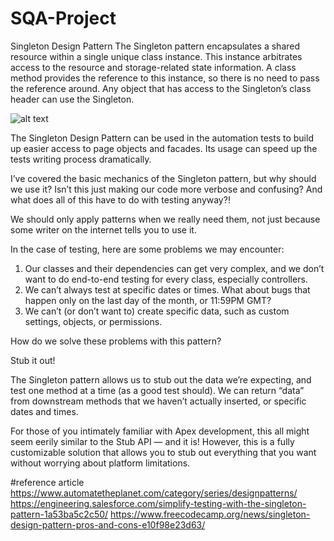 # SQA-Project
Singleton Design Pattern
The Singleton pattern encapsulates a shared resource within a single unique class instance. This instance arbitrates access to the resource and storage-related state information.
A class method provides the reference to this instance, so there is no need to pass the reference around. Any object that has access to the Singleton’s class header can use the Singleton.

![alt text](https://cdn-media-1.freecodecamp.org/images/1*GOAK3XdRvjrcpX9dq0fUrQ.png)

The Singleton Design Pattern can be used in the automation tests to build up easier access to page objects and facades.
Its usage can speed up the tests writing process dramatically.

I’ve covered the basic mechanics of the Singleton pattern, but why should we use it? Isn’t this just making our code more verbose and confusing? And what does all of this have to do with testing anyway?!

We should only apply patterns when we really need them, not just because some writer on the internet tells you to use it.

In the case of testing, here are some problems we may encounter:

1. Our classes and their dependencies can get very complex, and we don’t want to do end-to-end testing for every class, especially controllers.
2. We can’t always test at specific dates or times. What about bugs that happen only on the last day of the month, or 11:59PM GMT?
3. We can’t (or don’t want to) create specific data, such as custom settings, objects, or permissions.

How do we solve these problems with this pattern?

Stub it out!

The Singleton pattern allows us to stub out the data we’re expecting, and test one method at a time (as a good test should). We can return “data” from downstream methods that we haven’t actually inserted, or specific dates and times.

For those of you intimately familiar with Apex development, this all might seem eerily similar to the Stub API — and it is! However, this is a fully customizable solution that allows you to stub out everything that you want without worrying about platform limitations.

  #reference article
  https://www.automatetheplanet.com/category/series/designpatterns/
  https://engineering.salesforce.com/simplify-testing-with-the-singleton-pattern-1a53ba5c2c50/
  https://www.freecodecamp.org/news/singleton-design-pattern-pros-and-cons-e10f98e23d63/